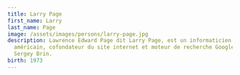 ```yaml
---
title: Larry Page
first_name: Larry
last_name: Page
image: /assets/images/persons/larry-page.jpg
description: Lawrence Edward Page dit Larry Page, est un informaticien
  américain, cofondateur du site internet et moteur de recherche Google avec
  Sergey Brin.
birth: 1973
---
```

